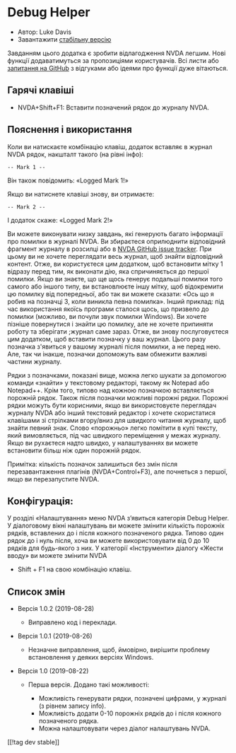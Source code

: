 # Debug Helper #

* Автор: Luke Davis
* Завантажити [стабільну версію][1]

Завданням цього додатка є зробити відлагодження NVDA легшим.  Нові функції
додаватимуться за пропозиціями користувачів. Всі листи або [запитання на
GitHub](https://github.com/XLTechie/debugHelper) з відгуками або ідеями про
функції  дуже вітаються.

## Гарячі клавіші

* NVDA+Shift+F1: Вставити позначений рядок до журналу NVDA.

## Пояснення і використання

Коли ви натискаєте комбінацію клавіш, додаток вставляє в журнал NVDA рядок,
накшталт такого (на рівні інфо):

```
-- Mark 1 --
```

Він також повідомить: «Logged Mark 1!»

Якщо ви натиснете клавіші знову, ви отримаєте:

```
-- Mark 2 --
```

І додаток скаже: «Logged Mark 2!»

Ви можете виконувати низку завдань, які генерують багато інформації про
помилки в журналі NVDA. Ви збираєтеся оприлюднити відповідний фрагмент
журналу в розсилці або в [NVDA GitHub issue
tracker](https://github.com/nvaccess/nvda/issues). При цьому ви не хочете
переглядати весь журнал, щоб знайти відповідний контент. Отже, ви
користуєтеся цим додатком, щоб встановити мітку 1 відразу перед тим, як
виконати дію, яка спричиняється до першої помилки. Якщо ви знаєте, що ще
щось генерує подальші помилки того самого або іншого типу, ви встановлюєте
іншу мітку, щоб відокремити цю помилку від попередньої, або так ви можете
сказати: «Ось що я робив на позначці 3, коли виникла певна помилка». Інший
приклад: під час використання якоїсь програми сталося щось, що призвело до
помилки (можливо, ви почули звук помилки Windows). Ви хочете пізніше
повернутися і знайти цю помилку, але не хочете припиняти роботу та зберігати
;журнал саме зараз. Отже, ви знову послуговуєтеся цим додатком, щоб вставити
позначку у ваш журнал. Цього разу позначка з'явиться у вашому журналі після
помилки, а не перед нею. Але, так чи інакше, позначки допоможуть вам
обмежити важливі частини журналу.

Рядки з позначками, показані вище, можна легко шукати за допомогою команди
«знайти» у текстовому редакторі, такому як Notepad або Notepad++. Крім того,
типово над кожною позначкою вставляється порожній рядок. Також після
позначки можливі порожні рядки. Порожні рядки можуть бути корисними, якщо ви
використовуєте переглядач журналу NVDA або інший текстовий редактор і хочете
скористатися клавішами зі стрілками вгору/вниз для швидкого читання журналу,
щоб знайти певний знак. Слово «порожньо» легко помітити в купі тексту, який
вимовляється, під час швидкого переміщення у межах журналу. Якщо ви
рухаєтеся надто швидко, у налаштуваннях ви можете встановити більш ніж один
порожній рядок.

Примітка: кількість позначок залишиться без змін після перезавантаження
плагінів (NVDA+Control+F3), але почнеться з першої, якщо ви перезапустите
NVDA.

## Конфігурація:

У розділі «Налаштування» меню NVDA з’явиться категорія Debug Helper. У
діалоговому вікні налаштувань ви можете змінити кількість порожніх рядків,
вставлених до і після кожного позначеного рядка. Типово один рядок до і нуль
після, хоча ви можете використовувати від 0 до 10 рядків для будь-якого з
них. У категорії «Інструменти» діалогу «Жести вводу» ви можете змінити NVDA
+ Shift + F1 на свою комбінацію клавіш.

## Список змін

* Версія 1.0.2 (2019-08-28)

    - Виправлено код і переклади.

* Версія 1.0.1 (2019-08-26)

    - Незначне виправлення, щоб, ймовірно, вирішити проблему встановлення у
      деяких версіях Windows.

* Версія 1.0 (2019-08-22)

    - Перша версія. Додано такі можливості:

        + Можливість генерувати рядки, позначені цифрами, у журналі (з
          рівнем запису info).
        + Можливість додати 0-10 порожніх рядків до і після кожного
          позначеного рядка.
        + Можна налаштовувати через діалог налаштувань NVDA.

[[!tag dev stable]]

[1]: https://addons.nvda-project.org/files/get.php?file=debughelper
